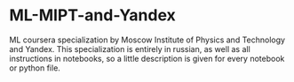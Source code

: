 # ML-MIPT-and-Yandex
ML coursera specialization by Moscow Institute of Physics and Technology and Yandex.
This specialization is entirely in russian, as well as all instructions in notebooks, so a little description is given for every notebook or python file.
